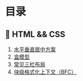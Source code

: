 # 目录

## 📝 HTML &&  CSS

1. [水平垂直居中方案](./1.middle.md)
1. [盒模型](./2.box-modle.md)
1. [常见三栏布局](./3-layout.md)
1. [块级格式化上下文（BFC）](./bfc.md)

<comment-comment/> 
